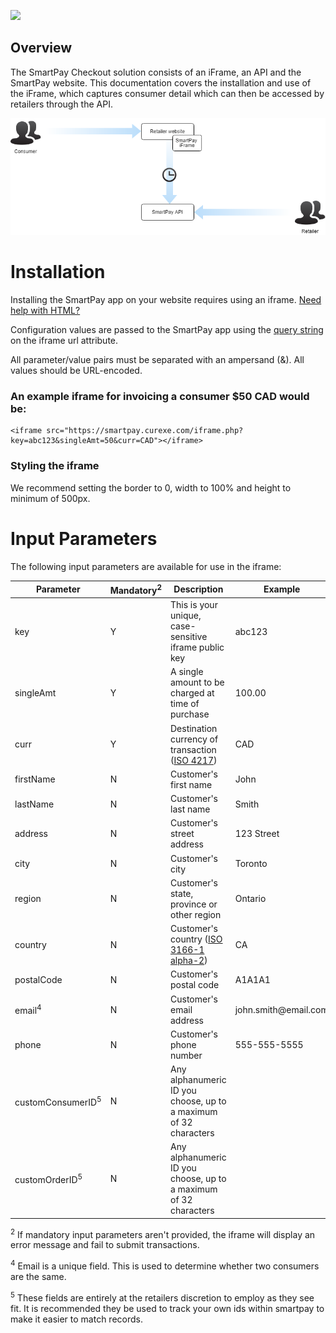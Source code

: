 <a href='https://smartpay.curexe.com'><img src="https://smartpay.curexe.com/resources/img/logo.png" width="200" ></a>

## Overview

The SmartPay Checkout solution consists of an iFrame, an API and the SmartPay website. This documentation covers the installation and use of the iFrame, which captures consumer detail which can then be accessed by retailers through the API.

<img src="diagram.png">

# Installation

Installing the SmartPay app on your website requires using an iframe. [Need help with HTML?](https://www.w3schools.com/tags/tag_iframe.asp)

Configuration values are passed to the SmartPay app using the <a href="https://en.wikipedia.org/wiki/Query_string">query string</a> on the iframe url attribute.

All parameter/value pairs must be separated with an ampersand (&). All values should be URL-encoded.

### An example iframe for invoicing a consumer $50 CAD would be:

```
<iframe src="https://smartpay.curexe.com/iframe.php?key=abc123&singleAmt=50&curr=CAD"></iframe>
```

### Styling the iframe

We recommend setting the border to 0, width to 100% and height to minimum of 500px.

# Input Parameters

The following input parameters are available for use in the iframe:

<table>
<thead>
<tr>
<th>Parameter</th>
<th>Mandatory<sup>2</sup></th>
<th>Description</th>
<th>Example</th>
</tr>
</thead>
<tbody>
<tr>
<td>key</td>
<td>Y</td>
<td>This is your unique, case-sensitive iframe public key</td>
<td>abc123</td>
</tr>
<tr>
<td>singleAmt</td>
<td>Y</td>
<td>A single amount to be charged at time of purchase</td>
<td>100.00</td>
</tr>
<!--<tr>
<td>recurAmt</td>
<td>N <sup>3</sup></td>
<td>A recurring amount to be charged</td>
<td>100.00</td>
</tr>
<tr>
<td>recurFreq</td>
<td>N <sup>3</sup></td>
<td>Frequency of recurring billing. At this time, only “m” (monthly) is available.</td>
<td>m</td>
</tr>
<tr>
<td>recurStart</td>
<td>N <sup>3</sup></td>
<td>Date to start recurring billing</td>
<td>2018-01-01 12:00:00</td>
</tr>-->
<tr>
<td>curr</td>
<td>Y</td>
<td>Destination currency of transaction (<a href="https://en.wikipedia.org/wiki/ISO_4217">ISO 4217</a>)</td>
<td>CAD</td>
</tr>
<tr>
<td>firstName</td>
<td>N</td>
<td>Customer's first name</td>
<td>John</td>
</tr>
<tr>
<td>lastName</td>
<td>N</td>
<td>Customer's last name</td>
<td>Smith</td>
</tr>
<tr>
<td>address</td>
<td>N</td>
<td>Customer's street address</td>
<td>123 Street</td>
</tr>
<tr>
<td>city</td>
<td>N</td>
<td>Customer's city</td>
<td>Toronto</td>
</tr>
<tr>
<td>region</td>
<td>N</td>
<td>Customer's state, province or other region</td>
<td>Ontario</td>
</tr>
<tr>
<td>country</td>
<td>N</td>
<td>Customer's country (<a href="https://en.wikipedia.org/wiki/ISO_4217">ISO 3166-1 alpha-2</a>)</td>
<td>CA</td>
</tr>
<tr>
<td>postalCode</td>
<td>N</td>
<td>Customer's postal code</td>
<td>A1A1A1</td>
</tr>
<tr>
<td>email<sup>4</sup></td>
<td>N</td>
<td>Customer's email address</td>
<td>john.smith@email.com</td>
</tr>
<tr>
<td>phone</td>
<td>N</td>
<td>Customer's phone number</td>
<td>555-555-5555</td>
</tr>
<tr>
<td>customConsumerID<sup>5</sup></td>
<td>N</td>
<td>Any alphanumeric ID you choose, up to a maximum of 32 characters</td>
<td></td>
</tr>
<tr>
<td>customOrderID<sup>5</sup></td>
<td>N</td>
<td>Any alphanumeric ID you choose, up to a maximum of 32 characters</td>
<td></td>
</tr>
</tbody>
</table>

<sup>2</sup> If mandatory input parameters aren't provided, the iframe will display an error message and fail to submit transactions.

<!--<sup>3</sup> SingleAmt and recurAmt are individually non-mandatory, but one must be used. Also, if recurAmt is used, recurFreq and recurStart both become mandatory.-->

<sup>4</sup> Email is a unique field.  This is used to determine whether two consumers are the same. 

<sup>5</sup> These fields are entirely at the retailers discretion to employ as they see fit.  It is recommended they be used to track your own ids within smartpay to make it easier to match records.
